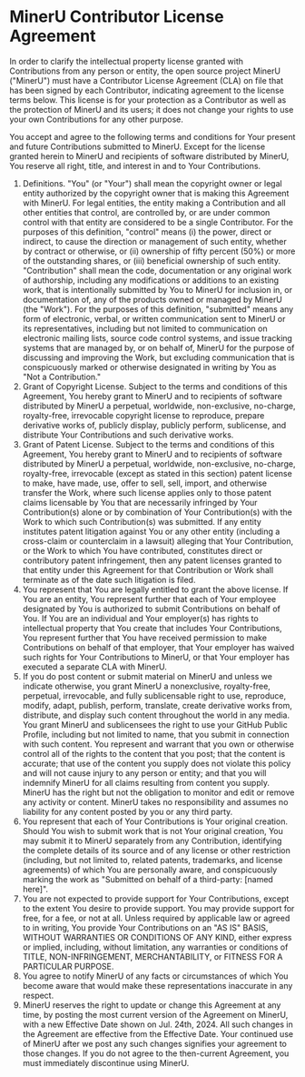 # MinerU Contributor License Agreement

In order to clarify the intellectual property license granted with Contributions from any person or entity, the open source project MinerU ("MinerU") must have a Contributor License Agreement (CLA) on file that has been signed by each Contributor, indicating agreement to the license terms below. This license is for your protection as a Contributor as well as the protection of MinerU and its users; it does not change your rights to use your own Contributions for any other purpose.

You accept and agree to the following terms and conditions for Your present and future Contributions submitted to MinerU. Except for the license granted herein to MinerU and recipients of software distributed by MinerU, You reserve all right, title, and interest in and to Your Contributions.

1. Definitions. "You" (or "Your") shall mean the copyright owner or legal entity authorized by the copyright owner that is making this Agreement with MinerU. For legal entities, the entity making a Contribution and all other entities that control, are controlled by, or are under common control with that entity are considered to be a single Contributor. For the purposes of this definition, "control" means (i) the power, direct or indirect, to cause the direction or management of such entity, whether by contract or otherwise, or (ii) ownership of fifty percent (50%) or more of the outstanding shares, or (iii) beneficial ownership of such entity. "Contribution" shall mean the code, documentation or any original work of authorship, including any modifications or additions to an existing work, that is intentionally submitted by You to MinerU for inclusion in, or documentation of, any of the products owned or managed by MinerU (the "Work"). For the purposes of this definition, "submitted" means any form of electronic, verbal, or written communication sent to MinerU or its representatives, including but not limited to communication on electronic mailing lists, source code control systems, and issue tracking systems that are managed by, or on behalf of, MinerU for the purpose of discussing and improving the Work, but excluding communication that is conspicuously marked or otherwise designated in writing by You as "Not a Contribution."
2. Grant of Copyright License. Subject to the terms and conditions of this Agreement, You hereby grant to MinerU and to recipients of software distributed by MinerU a perpetual, worldwide, non-exclusive, no-charge, royalty-free, irrevocable copyright license to reproduce, prepare derivative works of, publicly display, publicly perform, sublicense, and distribute Your Contributions and such derivative works.
3. Grant of Patent License. Subject to the terms and conditions of this Agreement, You hereby grant to MinerU and to recipients of software distributed by MinerU a perpetual, worldwide, non-exclusive, no-charge, royalty-free, irrevocable (except as stated in this section) patent license to make, have made, use, offer to sell, sell, import, and otherwise transfer the Work, where such license applies only to those patent claims licensable by You that are necessarily infringed by Your Contribution(s) alone or by combination of Your Contribution(s) with the Work to which such Contribution(s) was submitted. If any entity institutes patent litigation against You or any other entity (including a cross-claim or counterclaim in a lawsuit) alleging that Your Contribution, or the Work to which You have contributed, constitutes direct or contributory patent infringement, then any patent licenses granted to that entity under this Agreement for that Contribution or Work shall terminate as of the date such litigation is filed.
4. You represent that You are legally entitled to grant the above license. If You are an entity, You represent further that each of Your employee designated by You is authorized to submit Contributions on behalf of You. If You are an individual and Your employer(s) has rights to intellectual property that You create that includes Your Contributions, You represent further that You have received permission to make Contributions on behalf of that employer, that Your employer has waived such rights for Your Contributions to MinerU, or that Your employer has executed a separate CLA with MinerU.
5. If you do post content or submit material on MinerU and unless we indicate otherwise, you grant MinerU a nonexclusive, royalty-free, perpetual, irrevocable, and fully sublicensable right to use, reproduce, modify, adapt, publish, perform, translate, create derivative works from, distribute, and display such content throughout the world in any media. You grant MinerU and sublicensees the right to use your GitHub Public Profile, including but not limited to name, that you submit in connection with such content. You represent and warrant that you own or otherwise control all of the rights to the content that you post; that the content is accurate; that use of the content you supply does not violate this policy and will not cause injury to any person or entity; and that you will indemnify MinerU for all claims resulting from content you supply. MinerU has the right but not the obligation to monitor and edit or remove any activity or content. MinerU takes no responsibility and assumes no liability for any content posted by you or any third party.
6. You represent that each of Your Contributions is Your original creation. Should You wish to submit work that is not Your original creation, You may submit it to MinerU separately from any Contribution, identifying the complete details of its source and of any license or other restriction (including, but not limited to, related patents, trademarks, and license agreements) of which You are personally aware, and conspicuously marking the work as "Submitted on behalf of a third-party: [named here]".
7. You are not expected to provide support for Your Contributions, except to the extent You desire to provide support. You may provide support for free, for a fee, or not at all. Unless required by applicable law or agreed to in writing, You provide Your Contributions on an "AS IS" BASIS, WITHOUT WARRANTIES OR CONDITIONS OF ANY KIND, either express or implied, including, without limitation, any warranties or conditions of TITLE, NON-INFRINGEMENT, MERCHANTABILITY, or FITNESS FOR A PARTICULAR PURPOSE.
8. You agree to notify MinerU of any facts or circumstances of which You become aware that would make these representations inaccurate in any respect.
9. MinerU reserves the right to update or change this Agreement at any time, by posting the most current version of the Agreement on MinerU, with a new Effective Date shown on Jul. 24th, 2024. All such changes in the Agreement are effective from the Effective Date. Your continued use of MinerU after we post any such changes signifies your agreement to those changes. If you do not agree to the then-current Agreement, you must immediately discontinue using MinerU.
